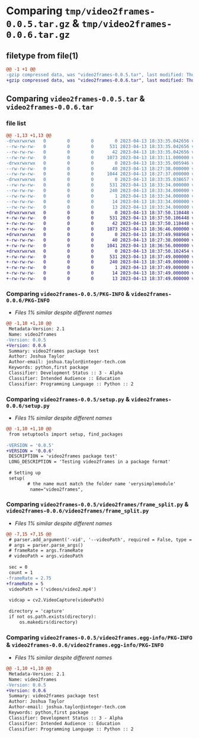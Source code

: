 # Comparing `tmp/video2frames-0.0.5.tar.gz` & `tmp/video2frames-0.0.6.tar.gz`

## filetype from file(1)

```diff
@@ -1 +1 @@
-gzip compressed data, was "video2frames-0.0.5.tar", last modified: Thu Apr 13 18:33:35 2023, max compression
+gzip compressed data, was "video2frames-0.0.6.tar", last modified: Thu Apr 13 18:37:50 2023, max compression
```

## Comparing `video2frames-0.0.5.tar` & `video2frames-0.0.6.tar`

### file list

```diff
@@ -1,13 +1,13 @@
-drwxrwxrwx   0        0        0        0 2023-04-13 18:33:35.042656 video2frames-0.0.5/
--rw-rw-rw-   0        0        0      531 2023-04-13 18:33:35.042656 video2frames-0.0.5/PKG-INFO
--rw-rw-rw-   0        0        0       42 2023-04-13 18:33:35.042656 video2frames-0.0.5/setup.cfg
--rw-rw-rw-   0        0        0     1073 2023-04-13 18:33:11.000000 video2frames-0.0.5/setup.py
-drwxrwxrwx   0        0        0        0 2023-04-13 18:33:35.005946 video2frames-0.0.5/video2frames/
--rw-rw-rw-   0        0        0       40 2023-04-13 18:27:38.000000 video2frames-0.0.5/video2frames/__init__.py
--rw-rw-rw-   0        0        0     1044 2023-04-13 18:27:37.000000 video2frames-0.0.5/video2frames/frame_split.py
-drwxrwxrwx   0        0        0        0 2023-04-13 18:33:35.038657 video2frames-0.0.5/video2frames.egg-info/
--rw-rw-rw-   0        0        0      531 2023-04-13 18:33:34.000000 video2frames-0.0.5/video2frames.egg-info/PKG-INFO
--rw-rw-rw-   0        0        0      240 2023-04-13 18:33:34.000000 video2frames-0.0.5/video2frames.egg-info/SOURCES.txt
--rw-rw-rw-   0        0        0        1 2023-04-13 18:33:34.000000 video2frames-0.0.5/video2frames.egg-info/dependency_links.txt
--rw-rw-rw-   0        0        0       14 2023-04-13 18:33:34.000000 video2frames-0.0.5/video2frames.egg-info/requires.txt
--rw-rw-rw-   0        0        0       13 2023-04-13 18:33:34.000000 video2frames-0.0.5/video2frames.egg-info/top_level.txt
+drwxrwxrwx   0        0        0        0 2023-04-13 18:37:50.110448 video2frames-0.0.6/
+-rw-rw-rw-   0        0        0      531 2023-04-13 18:37:50.106448 video2frames-0.0.6/PKG-INFO
+-rw-rw-rw-   0        0        0       42 2023-04-13 18:37:50.110448 video2frames-0.0.6/setup.cfg
+-rw-rw-rw-   0        0        0     1073 2023-04-13 18:36:46.000000 video2frames-0.0.6/setup.py
+drwxrwxrwx   0        0        0        0 2023-04-13 18:37:49.988968 video2frames-0.0.6/video2frames/
+-rw-rw-rw-   0        0        0       40 2023-04-13 18:27:38.000000 video2frames-0.0.6/video2frames/__init__.py
+-rw-rw-rw-   0        0        0     1041 2023-04-13 18:36:56.000000 video2frames-0.0.6/video2frames/frame_split.py
+drwxrwxrwx   0        0        0        0 2023-04-13 18:37:50.102454 video2frames-0.0.6/video2frames.egg-info/
+-rw-rw-rw-   0        0        0      531 2023-04-13 18:37:49.000000 video2frames-0.0.6/video2frames.egg-info/PKG-INFO
+-rw-rw-rw-   0        0        0      240 2023-04-13 18:37:49.000000 video2frames-0.0.6/video2frames.egg-info/SOURCES.txt
+-rw-rw-rw-   0        0        0        1 2023-04-13 18:37:49.000000 video2frames-0.0.6/video2frames.egg-info/dependency_links.txt
+-rw-rw-rw-   0        0        0       14 2023-04-13 18:37:49.000000 video2frames-0.0.6/video2frames.egg-info/requires.txt
+-rw-rw-rw-   0        0        0       13 2023-04-13 18:37:49.000000 video2frames-0.0.6/video2frames.egg-info/top_level.txt
```

### Comparing `video2frames-0.0.5/PKG-INFO` & `video2frames-0.0.6/PKG-INFO`

 * *Files 1% similar despite different names*

```diff
@@ -1,10 +1,10 @@
 Metadata-Version: 2.1
 Name: video2frames
-Version: 0.0.5
+Version: 0.0.6
 Summary: video2frames package test
 Author: Joshua Taylor
 Author-email: joshua.taylor@integer-tech.com
 Keywords: python,first package
 Classifier: Development Status :: 3 - Alpha
 Classifier: Intended Audience :: Education
 Classifier: Programming Language :: Python :: 2
```

### Comparing `video2frames-0.0.5/setup.py` & `video2frames-0.0.6/setup.py`

 * *Files 1% similar despite different names*

```diff
@@ -1,10 +1,10 @@
 from setuptools import setup, find_packages
 
-VERSION = '0.0.5' 
+VERSION = '0.0.6' 
 DESCRIPTION = 'video2frames package test'
 LONG_DESCRIPTION = 'Testing video2frames in a package format'
 
 # Setting up
 setup(
        # the name must match the folder name 'verysimplemodule'
         name="video2frames",
```

### Comparing `video2frames-0.0.5/video2frames/frame_split.py` & `video2frames-0.0.6/video2frames/frame_split.py`

 * *Files 1% similar despite different names*

```diff
@@ -7,15 +7,15 @@
 # parser.add_argument('-vid', '--videoPath', required = False, type = str, help = "Path of video")
 # args = parser.parse_args()
 # frameRate = args.frameRate
 # videoPath = args.videoPath
 
 sec = 0
 count = 1
-frameRate = 2.75
+frameRate = 5
 videoPath = ('videos/video2.mp4')
 
 vidcap = cv2.VideoCapture(videoPath)
 
 directory = 'capture'
 if not os.path.exists(directory):
     os.makedirs(directory)
```

### Comparing `video2frames-0.0.5/video2frames.egg-info/PKG-INFO` & `video2frames-0.0.6/video2frames.egg-info/PKG-INFO`

 * *Files 1% similar despite different names*

```diff
@@ -1,10 +1,10 @@
 Metadata-Version: 2.1
 Name: video2frames
-Version: 0.0.5
+Version: 0.0.6
 Summary: video2frames package test
 Author: Joshua Taylor
 Author-email: joshua.taylor@integer-tech.com
 Keywords: python,first package
 Classifier: Development Status :: 3 - Alpha
 Classifier: Intended Audience :: Education
 Classifier: Programming Language :: Python :: 2
```

